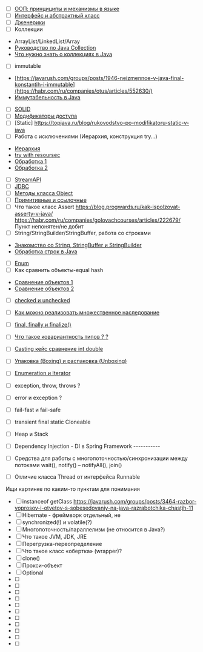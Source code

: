 - [ ] [ООП: принциципы и механизмы в языке](https://javarush.com/groups/posts/principy-oop)
- [ ] [Интерфейс и абстрактный класс](https://vc.ru/dev/674501-abstraktnye-klassy-i-interfeisy-v-java-pogruzhenie-v-prodvinutuyu-teoriyu)
- [ ] [Дженерики](https://javarush.com/groups/posts/2004-teorija-dzhenerikov-v-java-ili-gde-na-praktike-stavitjh-skobki)
- [ ] Коллекции
- ArrayList/LinkedList/Array
- [Руководство по Java Collection](https://javarush.com/groups/posts/3986-kofe-breyk-185-podrobnoe-rukovodstvo-po-java-collection-framework)
- [Что нужно знать о коллекциях в Java](https://skillbox.ru/media/code/gotovimsya_k_sobesedovaniyu_chto_nuzhno_znat_o_kollektsiyakh_v_java/)
- [ ] immutable
- [https://javarush.com/groups/posts/1946-neizmennoe-v-java-final-konstantih-i-immutable](https://habr.com/ru/companies/otus/articles/552630/)
- [Иммутабельность в Java](https://habr.com/ru/companies/otus/articles/552630/)
- [ ] [SOLID](https://javarush.com/groups/posts/osnovnye-principy-dizajna-klassov-solid-v-java)
- [ ] [Модификаторы доступа](https://javarush.com/groups/posts/1988-modifikatorih-dostupa-private-protected-default-public)
- [ ] [Static] https://topjava.ru/blog/rukovodstvo-po-modifikatoru-static-v-java
- [ ] Работа с исключениями (Иерархия, конструкция try...)
- [Иерархия](https://skillbox.ru/media/base/isklyucheniya_v_java_chast_1/)
- [try with resoursec](https://javarush.com/quests/lectures/questsyntaxpro.level15.lecture00)
- [Обработка 1](https://javarush.com/groups/posts/isklyucheniya-java)
- [Обработка 2](https://javarush.com/groups/posts/895-top-10-voprosov-ob-iskljuchenijakh-v-java)
- [ ] [StreamAPI](https://javarush.com/groups/posts/2203-stream-api)
- [ ] [JDBC](https://javarush.com/groups/posts/2172-jdbc-ili-s-chego-vsje-nachinaetsja)
- [ ] [Методы класса Object](https://java-ru-blog.blogspot.com/2019/12/object-methods.html)
- [ ] [Примитивные и ссылочные](https://skillbox.ru/media/base/tipy-dannykh-v-java/)
- [ ] Что такое класс Assert
https://blog.progwards.ru/kak-ispolzovat-asserty-v-java/
https://habr.com/ru/companies/golovachcourses/articles/222679/
Пункт непонятен/не добит
- [ ] String/StringBuilder/StringBuffer, работа со строками
- [Знакомство со String, StringBuffer и StringBuilder](https://javarush.com/groups/posts/2351-znakomstvo-so-string-stringbuffer-i-stringbuilder-v-java)
- [Обработка строк в Java](https://habr.com/ru/articles/260767/)
- [ ] [Enum](https://javarush.com/groups/posts/1963-kak-ispoljhzovatjh-klass-enum)
- [ ] Как сравнить объекты-equal hash
- [Сравнение объектов 1](https://javarush.com/quests/lectures/questsyntaxpro.level10.lecture04)
- [Сравнение объектов 2](https://habr.com/ru/companies/otus/articles/670630/)
- [ ] [checked и unchecked](https://habr.com/ru/companies/golovachcourses/articles/225585/)
- [ ] [Как можно реализовать множественное наследование](https://javarush.com/groups/posts/731-mnozhestvennoe-nasledovanie-v-java-kompozicija-v-sravnenii-s-nasledovaniem)
- [ ] [final, finally и finalize()](https://javarush.com/groups/posts/3837-kofe-breyk-134-chego-sleduet-izbegatjh-pri-napisanii-java-koda-kak-v-java-ispoljhzujutsja-final)
- [ ] [Что такое ковариантность типов ? <T> ?](https://javarush.com/groups/posts/3592-razbor-voprosov-i-otvetov-s-sobesedovaniy-na-java-razrabotchika-chastjh-15)
- [ ] [Casting кейс сравнение int double](https://javarush.com/groups/posts/6476-kofe-breyk-257-pravila-privedenija-obhhektov-v-java-zachem-nam-interfeys-esli-u-nas-estjh-abstr)
- [ ] [Упаковка (Boxing) и распаковка (Unboxing)](https://javarush.com/groups/posts/619-avtoupakovka-i-raspakovka-v-java)
- [ ] [Enumeration и Iterator](https://javarush.com/groups/posts/3954-kofe-breyk-167-chto-nuzhno-povtoritjh-pered-sobesedovaniem-po-java-v-chem-raznica-mezhdu-perech)
- [ ] exception, throw, throws ?
- [ ] error и exception ?
- [ ] fail-fast и fail-safe

- [ ] transient final static Cloneable
- [ ] Heap и Stack
- [ ] Dependency Injection - DI в Spring Framework -----------

- [ ] Cредства для работы с многопоточностью/синхронизации между потоками wait(), notify() – notifyAll(), join()
- [ ] Отличие класса Thread от интерфейса Runnable

Ищи картинке по каким-то пунктам для понимания
- [ ] instanceof getClass
https://javarush.com/groups/posts/3464-razbor-voprosov-i-otvetov-s-sobesedovaniy-na-java-razrabotchika-chastjh-11
- [ ] Hibernate - фреймворк отдельный, не
- [ ] synchronized(!) и volatile(?)
- [ ] Многопоточность/параллелизм (не относится в Java?)
- [ ] Что такое JVM, JDK, JRE
- [ ] Перегрузка-переопределение
- [ ] Что такое класс «обертка» (wrapper)?
- [ ] clone()
- [ ] Прокси-объект
- [ ] Optional
- [ ]
- [ ]
- [ ]
- [ ]
- [ ]
- [ ]
- [ ]
- [ ]
- [ ]
- [ ]
- [ ]
